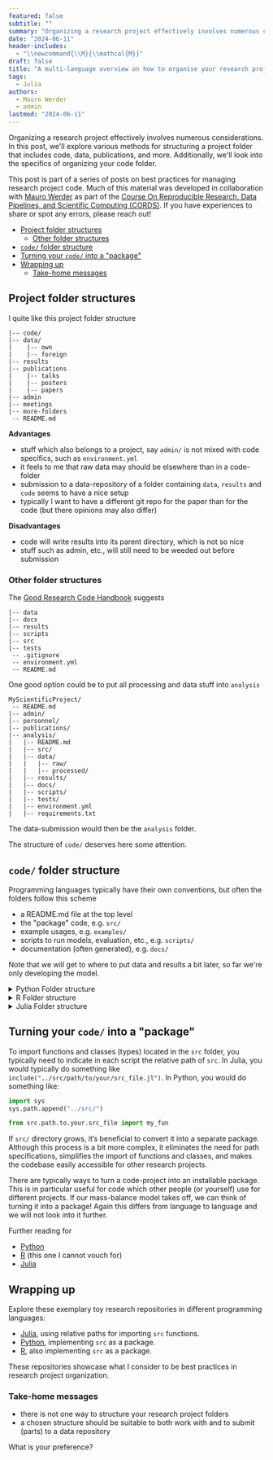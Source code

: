 ```yaml
---
featured: false
subtitle: ""
summary: "Organizing a research project effectively involves numerous considerations. In this post, we'll explore various methods for structuring a project folder that includes code, data, publications, and more. Additionally, we'll look into the specifics of organizing your code folder."
date: "2024-06-11"
header-includes:
  - "\\newcommand{\\M}{\\mathcal{M}}"
draft: false
title: "A multi-language overview on how to organise your research project"
tags:
  - Julia
authors:
  - Mauro Werder
  - admin
lastmod: "2024-06-11"
---
```


Organizing a research project effectively involves numerous considerations. In this post, we'll explore various methods for structuring a project folder that includes code, data, publications, and more. Additionally, we'll look into the specifics of organizing your code folder.

This post is part of a series of posts on best practices for managing research project code. Much of this material was developed in collaboration with [Mauro Werder](https://github.com/mauro3) as part of the [Course On Reproducible Research, Data Pipelines, and Scientific Computing (CORDS)](https://github.com/mauro3/CORDS/tree/master). If you have experiences to share or spot any errors, please reach out!

- [Project folder structures](#project-folder-structures)
  - [Other folder structures](#other-folder-structures)
- [`code/` folder structure](#code-folder-structure)
- [Turning your `code/` into a "package"](#turning-your-code-into-a-package)
- [Wrapping up](#wrapping-up)
  - [Take-home messages](#take-home-messages)


## Project folder structures
I quite like this project folder structure

```
|-- code/
|-- data/
|    |-- own
|    |-- foreign
|-- results
|-- publications
|    |-- talks
|    |-- posters
|    |-- papers
|-- admin
|-- meetings
|-- more-folders
 -- README.md
```

**Advantages**
- stuff which also belongs to a project, say `admin/` is not mixed with code specifics, such as `environment.yml`
- it feels to me that raw data may should be elsewhere than in a code-folder
- submission to a data-repository of a folder containing `data`, `results` and `code` seems to have a nice setup
- typically I want to have a different git repo for the paper than for the code (but there opinions may also differ)

**Disadvantages**
- code will write results into its parent directory, which is not so nice
- stuff such as admin, etc., will still need to be weeded out before submission

### Other folder structures

The [Good Research Code Handbook](https://goodresearch.dev/setup#create-a-project-skeleton) suggests
```
|-- data
|-- docs
|-- results
|-- scripts
|-- src
|-- tests
 -- .gitignore
 -- environment.yml
 -- README.md
```


One good option could be to put all processing and data stuff into `analysis`
```
MyScientificProject/
 -- README.md
|-- admin/
|-- personnel/
|-- publications/
|-- analysis/
|   |-- README.md
|   |-- src/
|   |-- data/
|   |   |-- raw/
|   |   |-- processed/
|   |-- results/
|   |-- docs/
|   |-- scripts/
|   |-- tests/
|   |-- environment.yml
|   |-- requirements.txt
```
The data-submission would then be the `analysis` folder.


The structure of `code/` deserves here some attention.

## `code/` folder structure

Programming languages typically have their own conventions, but often the folders follow this scheme
- a README.md file at the top level
- the "package" code, e.g. `src/`
- example usages, e.g. `examples/`
- scripts to run models, evaluation, etc., e.g. `scripts/`
- documentation (often generated), e.g. `docs/`

Note that we will get to where to put data and results a bit later, so far we're only developing the model.

<details>
<summary>Python Folder structure</summary>

```
|-- src/            # package code
|-- scripts/        # Custom analysis or processing scripts
|-- tests/
|-- examples/       # Example scripts using the package
|-- docs/           # documentation
 -- environment.yml # to handle project dependencies
 -- README.md
```

</details>

<details>
<summary>R Folder structure</summary>

```
|-- R/               # R scripts and functions (package code)
|-- scripts/         # Custom analysis or processing scripts
|-- man/             # Documentation files
|-- tests/
|-- examples/        # Example scripts using the package
|-- vignettes/       # Long-form documentation
 -- DESCRIPTION      # Package description and metadata
 -- NAMESPACE        # Namespace file for package
 -- README.md        # Project overview and details
```

</details>

<details>
<summary>Julia Folder structure</summary>

```
|-- src/            # package code
|-- scripts/        # Custom analysis or processing scripts
|-- test/
|-- examples/       # Example scripts using the package
|-- docs/           # documentation
 -- Project.toml    # to handle project dependencies
 -- README.md
```

</details>


## Turning your `code/` into a "package"

To import functions and classes (types) located in the `src` folder, you typically need to indicate in each script the relative path of `src`. In Julia, you would typically do something like `include("../src/path/to/your/src_file.jl")`. In Python, you would do something like:

```python
import sys
sys.path.append("../src/")

from src.path.to.your.src_file import my_fun
```

If `src/` directory grows, it’s beneficial to convert it into a separate package. Although this process is a bit more complex, it eliminates the need for path specifications, simplifies the import of functions and classes, and makes the codebase easily accessible for other research projects.

There are typically ways to turn a code-project into an installable package.  This is in particular useful for code which other people (or yourself) use for different projects.  If our mass-balance model takes off, we can think of turning it into a package!  Again this differs from language to language and we will not look into it further.

Further reading for
- [Python](https://goodresearch.dev/setup#create-a-pip-installable-package-recommended)
- [R](https://statisticsglobe.com/create-package-r) (this one I cannot vouch for)
- [Julia](https://pkgdocs.julialang.org/v1/creating-packages/)

## Wrapping up
Explore these exemplary toy research repositories in different programming languages:

- [Julia](https://github.com/mauro3/toy-research-project-breithorn), using relative paths for importing `src` functions.
- [Python](https://github.com/vboussange/rere), implementing `src` as a package.
- [R](https://github.com/vboussange/breithornToyProjectCORDS), also implementing `src` as a package.

These repositories showcase what I consider to be best practices in research project organization.

### Take-home messages

- there is not one way to structure your research project folders
- a chosen structure should be suitable to both work with and to submit (parts) to a data repository

What is your preference?
